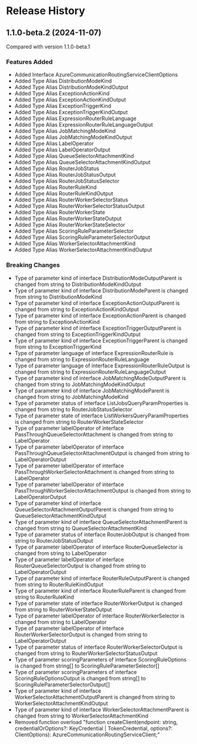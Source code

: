 # Release History
    
## 1.1.0-beta.2 (2024-11-07)
Compared with version 1.1.0-beta.1
    
### Features Added

  - Added Interface AzureCommunicationRoutingServiceClientOptions
  - Added Type Alias DistributionModeKind
  - Added Type Alias DistributionModeKindOutput
  - Added Type Alias ExceptionActionKind
  - Added Type Alias ExceptionActionKindOutput
  - Added Type Alias ExceptionTriggerKind
  - Added Type Alias ExceptionTriggerKindOutput
  - Added Type Alias ExpressionRouterRuleLanguage
  - Added Type Alias ExpressionRouterRuleLanguageOutput
  - Added Type Alias JobMatchingModeKind
  - Added Type Alias JobMatchingModeKindOutput
  - Added Type Alias LabelOperator
  - Added Type Alias LabelOperatorOutput
  - Added Type Alias QueueSelectorAttachmentKind
  - Added Type Alias QueueSelectorAttachmentKindOutput
  - Added Type Alias RouterJobStatus
  - Added Type Alias RouterJobStatusOutput
  - Added Type Alias RouterJobStatusSelector
  - Added Type Alias RouterRuleKind
  - Added Type Alias RouterRuleKindOutput
  - Added Type Alias RouterWorkerSelectorStatus
  - Added Type Alias RouterWorkerSelectorStatusOutput
  - Added Type Alias RouterWorkerState
  - Added Type Alias RouterWorkerStateOutput
  - Added Type Alias RouterWorkerStateSelector
  - Added Type Alias ScoringRuleParameterSelector
  - Added Type Alias ScoringRuleParameterSelectorOutput
  - Added Type Alias WorkerSelectorAttachmentKind
  - Added Type Alias WorkerSelectorAttachmentKindOutput

### Breaking Changes

  - Type of parameter kind of interface DistributionModeOutputParent is changed from string to DistributionModeKindOutput
  - Type of parameter kind of interface DistributionModeParent is changed from string to DistributionModeKind
  - Type of parameter kind of interface ExceptionActionOutputParent is changed from string to ExceptionActionKindOutput
  - Type of parameter kind of interface ExceptionActionParent is changed from string to ExceptionActionKind
  - Type of parameter kind of interface ExceptionTriggerOutputParent is changed from string to ExceptionTriggerKindOutput
  - Type of parameter kind of interface ExceptionTriggerParent is changed from string to ExceptionTriggerKind
  - Type of parameter language of interface ExpressionRouterRule is changed from string to ExpressionRouterRuleLanguage
  - Type of parameter language of interface ExpressionRouterRuleOutput is changed from string to ExpressionRouterRuleLanguageOutput
  - Type of parameter kind of interface JobMatchingModeOutputParent is changed from string to JobMatchingModeKindOutput
  - Type of parameter kind of interface JobMatchingModeParent is changed from string to JobMatchingModeKind
  - Type of parameter status of interface ListJobsQueryParamProperties is changed from string to RouterJobStatusSelector
  - Type of parameter state of interface ListWorkersQueryParamProperties is changed from string to RouterWorkerStateSelector
  - Type of parameter labelOperator of interface PassThroughQueueSelectorAttachment is changed from string to LabelOperator
  - Type of parameter labelOperator of interface PassThroughQueueSelectorAttachmentOutput is changed from string to LabelOperatorOutput
  - Type of parameter labelOperator of interface PassThroughWorkerSelectorAttachment is changed from string to LabelOperator
  - Type of parameter labelOperator of interface PassThroughWorkerSelectorAttachmentOutput is changed from string to LabelOperatorOutput
  - Type of parameter kind of interface QueueSelectorAttachmentOutputParent is changed from string to QueueSelectorAttachmentKindOutput
  - Type of parameter kind of interface QueueSelectorAttachmentParent is changed from string to QueueSelectorAttachmentKind
  - Type of parameter status of interface RouterJobOutput is changed from string to RouterJobStatusOutput
  - Type of parameter labelOperator of interface RouterQueueSelector is changed from string to LabelOperator
  - Type of parameter labelOperator of interface RouterQueueSelectorOutput is changed from string to LabelOperatorOutput
  - Type of parameter kind of interface RouterRuleOutputParent is changed from string to RouterRuleKindOutput
  - Type of parameter kind of interface RouterRuleParent is changed from string to RouterRuleKind
  - Type of parameter state of interface RouterWorkerOutput is changed from string to RouterWorkerStateOutput
  - Type of parameter labelOperator of interface RouterWorkerSelector is changed from string to LabelOperator
  - Type of parameter labelOperator of interface RouterWorkerSelectorOutput is changed from string to LabelOperatorOutput
  - Type of parameter status of interface RouterWorkerSelectorOutput is changed from string to RouterWorkerSelectorStatusOutput
  - Type of parameter scoringParameters of interface ScoringRuleOptions is changed from string[] to ScoringRuleParameterSelector[]
  - Type of parameter scoringParameters of interface ScoringRuleOptionsOutput is changed from string[] to ScoringRuleParameterSelectorOutput[]
  - Type of parameter kind of interface WorkerSelectorAttachmentOutputParent is changed from string to WorkerSelectorAttachmentKindOutput
  - Type of parameter kind of interface WorkerSelectorAttachmentParent is changed from string to WorkerSelectorAttachmentKind
  - Removed function overload "function createClient(endpoint: string, credentialOrOptions?: KeyCredential | TokenCredential, options?: ClientOptions): AzureCommunicationRoutingServiceClient;"
    
